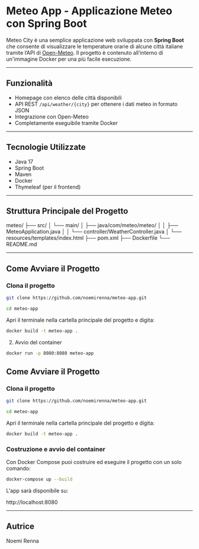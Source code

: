 #  Meteo App - Applicazione Meteo con Spring Boot

Meteo City è una semplice applicazione web sviluppata con **Spring Boot** che consente di visualizzare le temperature orarie di alcune città italiane tramite l’API di [Open-Meteo](https://open-meteo.com). Il progetto è contenuto all’interno di un'immagine Docker per una più facile esecuzione.

---

##  Funzionalità

- Homepage con elenco delle città disponibili
- API REST `/api/weather/{city}` per ottenere i dati meteo in formato JSON
- Integrazione con Open-Meteo
- Completamente eseguibile tramite Docker

---

##  Tecnologie Utilizzate

- Java 17
- Spring Boot
- Maven
- Docker
- Thymeleaf (per il frontend)

---

##  Struttura Principale del Progetto

meteo/
├── src/
│ └── main/
│ ├── java/com/meteo/meteo/
│ │ ├── MeteoApplication.java
│ │ └── controller/WeatherController.java
│ └── resources/templates/index.html
├── pom.xml
├── Dockerfile
└── README.md


---

##  Come Avviare il Progetto

###  Clona il progetto

```bash
git clone https://github.com/noemirenna/meteo-app.git

```
```bash
cd meteo-app
```
Apri il terminale nella cartella principale del progetto e digita:

```bash
docker build -t meteo-app .
```
2. Avvio del container

```bash
docker run -p 8080:8080 meteo-app
```

## Come Avviare il Progetto

###  Clona il progetto

```bash
git clone https://github.com/noemirenna/meteo-app.git

```
```bash
cd meteo-app
```
Apri il terminale nella cartella principale del progetto e digita:

```bash
docker build -t meteo-app .
```

###  Costruzione e avvio del container

Con Docker Compose puoi costruire ed eseguire il progetto con un solo comando:

```bash
docker-compose up --build
```

L'app sarà disponibile su:

http://localhost:8080


---

## Autrice 

Noemi Renna
